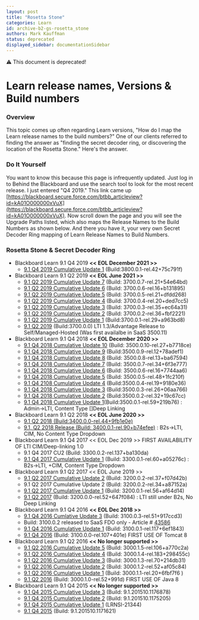 ```yaml
---
layout: post
title: "Rosetta Stone"
categories: Learn
id: archive-b2-gs-rosetta_stone
authors: Mark Kauffman
status: deprecated
displayed_sidebar: documentationSidebar
---
```

<VersioningTracker frontMatter={frontMatter}/>

:warning: This document is deprecated!

# Learn release names, Versions & Build numbers

### Overview

This topic comes up often regarding Learn versions, "How do I map the Learn release names to the build numbers?" One of our clients referred to finding the answer as "finding the secret decoder ring, or discovering the location of the Rosetta Stone." Here's the answer.

### Do It Yourself

You want to know this because this page is infrequently updated. Just log in to Behind the Blackboard and use the search tool to look for the most recent release. I just entered "Q4 2019." This link came up [https://blackboard.secure.force.com/btbb_articleview?id=kA01O000000xVuX](https://blackboard.secure.force.com/btbb_articleview?id=kA01O000000xVuX). Now scroll down the page and you will see the Upgrade Paths listed, which also maps the Release Names to the Build Numbers as shown below. And there you have it, your very own Secret Decoder Ring mapping of Learn Release Names to Build Numbers.

### Rosetta Stone & Secret Decoder Ring

- Blackboard Learn 9.1 Q4 2019 **<< EOL December 2021 >>**
  - [9.1 Q4 2019 Cumulative Update 1](https://blackboard.secure.force.com/btbb_articleview?id=kA01O000000xVuX) (Build:3800.0.1-rel.42+75c791f)
- Blackboard Learn 9.1 Q2 2019 **<< EOL June 2021 >>**
  - [9.1 Q2 2019 Cumulative Update 7](https://blackboard.secure.force.com/btbb_articleview?id=kA01O000000xVte) (Build: 3700.0.7-rel.21+54e64bd)
  - [9.1 Q2 2019 Cumulative Update 6](https://blackboard.secure.force.com/btbb_articleview?id=kA01O000000xVRG) (Build: 3700.0.6-rel.16+b131895)
  - [9.1 Q2 2019 Cumulative Update 5](https://blackboard.secure.force.com/btbb_articleview?id=kA01O000000xVJb) (Build: 3700.0.5-rel.21+dfdd268)
  - [9.1 Q2 2019 Cumulative Update 4](https://blackboard.secure.force.com/btbb_articleview?id=kA01O000000xV63) (Build: 3700.0.4-rel.20+ded7cc5)
  - [9.1 Q2 2019 Cumulative Update 3](https://blackboard.secure.force.com/btbb_articleview?id=kA01O000000xUbF) (Build: 3700.0.3-rel.35+ec64a31)
  - [9.1 Q2 2019 Cumulative Update 2](https://blackboard.secure.force.com/btbb_articleview?id=kA01O000000xUMU) (Build: 3700.0.2-rel.36+fbf2221)
  - [9.1 Q2 2019 Cumulative Update 1](https://blackboard.secure.force.com/btbb_articleview?id=kA01O000000Pf2S) (Build:3700.0.1-rel.29+a963bd8)
  - [9.1 Q2 2019](https://blackboard.secure.force.com/btbb_articleview?id=kA41O000000Cgap) (Build:3700.0.0) LTI 1.3/Advantage Release to Self/Managed-Hosted (Was first availalbe in SaaS 3500.11)
- Blackboard Learn 9.1 Q4 2018 **<< EOL December 2020 >>**
  - [9.1 Q4 2018 Cumulative Update 10](https://blackboard.secure.force.com/btbb_articleview?id=kA01O000000xVtZ) (Build: 3500.0.10-rel.27+b7718ce)
  - [9.1 Q4 2018 Cumulative Update 9](http://blackboard.secure.force.com/btbb_articleview?id=kA01O000000xVJg) (Build:3500.0.9-rel.12+78adef1)
  - [9.1 Q4 2018 Cumulative Update 8](https://blackboard.secure.force.com/publickbarticleview?id=kA01O000000xV4CSAU) (Build: 3500.0.8-rel.13+ba67594)
  - [9.1 Q4 2018 Cumulative Update 7](https://blackboard.secure.force.com/btbb_articleview?id=kA01O000000xUbK) (Build: 3500.0.7-rel.34+6f3e777)
  - [9.1 Q4 2018 Cumulative Update 6](https://blackboard.secure.force.com/publickbarticleview?id=kA01O000000Pero) (Build: 3500.0.6-rel.16+7744aa6)
  - [9.1 Q4 2018 Cumulative Update 5](https://blackboard.secure.force.com/btbb_articleview?id=kA01O000000PeZk) (Build: 3500.0.5-rel.48+1fc210f)
  - [9.1 Q4 2108 Cumulative Update 4](https://blackboard.secure.force.com/btbb_articleview?id=kA0390000005GL3) (Build:3500.0.4-rel.19+9180e36)
  - [9.1 Q4 2018 Cumulative Update 3](https://blackboard.secure.force.com/apex/btbb_articleview?id=kA039000000PvnE) (Build:3500.0.3-rel.26+06aa766)
  - [9.1 Q4 2018 Cumulative Update 2](https://blackboard.secure.force.com/btbb_articleview?id=kA039000000Tm09) (Build:3500.0.2-rel.32+19c67cc)
  - [9.1 Q4 2018 Cumulative Update 1](https://blackboard.secure.force.com/btbb_articleview?id=kA039000000Tlvx)(Build:3500.0.1-rel.59+219b76) : Admin->LTI, Content Type \[\]Deep Linking
- Blackboard Learn 9.1 Q2 2018 **<< EOL June 2020 >>**
  - [9.1 Q2 2018 (Build:3400.0.0-rel.44+9fb1e0e)](https://blackboard.secure.force.com/btbb_articleview?id=kA4390000008SoQ)
  - [9.1, Q2 2018 Release (Build: 3400.0.1-rel.90+b74efee)](https://blackboard.secure.force.com/btbb_articleview?id=kA0390000005EnP) : B2s->LTI, CIM, No Content Type Dropdown
- Blackboard Learn 9.1 Q4 2017 << EOL Dec 2019 >> FIRST AVAILABILITY OF LTI CIM/Deep-linking 1.0
  - 9.1 Q4 2017 CU2 (Build: 3300.0.2-rel.137+ba130da)
  - [9.1 Q4 2017 Cumulative Update 1](https://blackboard.secure.force.com/btbb_articleview?id=kA039000000H1tF) (Build: 3300.0.1-rel.60+a05276c) : B2s->LTI, +CIM, Content Type Dropdown
- Blackboard Learn 9.1 Q2 2017 << EOL June 2019 >>
  - [9.1 Q2 2017 Cumulative Update 2](https://blackboard.secure.force.com/btbb_articleview?id=kA039000000H2K8) (Build: 3200.0.2-rel.37+f07d42b)
  - 9.1 Q2 2017 Cumulative Update 2 (Build: 3200.0.2-rel.34+a87152a)
  - [9.1 Q2 2017 Cumulative Update 1](http://blackboard.secure.force.com/btbb_articleview?id=kA039000000H1tF) (Build: 3200.0.1-rel.56+af64d14)
  - [9.1 Q2 2017](https://blackboard.secure.force.com/btbb_articleview?id=kA439000000Cidz) (Build: 3200.0.0-rel.52+647f084) : LTI still under B2s, No Deep Linking
- Blackboard Learn 9.1 Q4 2016 **<< EOL Dec 2018 >>**
  - [9.1 Q4 2016 Cumlative Update 3](https://blackboard.secure.force.com/btbb_articleview?id=kA03900000093Cw) (Build: 3100.0.3-rel.51+917ccd3)
  - Build: 3100.0.2 released to SaaS FDO only - Article # [43586](https://blackboard.secure.force.com/btbb_articleview?id=kAA390000004CeL)
  - [9.1 Q4 2016 Cumulative Update 1](https://blackboard.secure.force.com/btbb_articleview?id=kA03900000092tp) (Build: 3100.0.1-rel.117+6ef1843)
  - [9.1 Q4 2016](https://blackboard.secure.force.com/btbb_articleview?id=kA439000000CgaJ) (Build: 3100.0.0-rel.107+401e) FIRST USE OF Tomcat 8
- Blackboard Learn 9.1 Q2 2016 **<< No longer supported >>**
  - [9.1 Q2 2016 Cumulative Update 5](https://blackboard.secure.force.com/btbb_articleview?id=kA03900000093F2) (Build: 3000.1.5-rel.106+a770c2a)
  - [9.1 Q2 2016 Cumulative Update 4](https://blackboard.secure.force.com/btbb_articleview?id=kA03900000092kJ) (Build: 3000.1.4-rel.183+298455c)
  - [9.1 Q2 2016 Cumulative Update 3](https://blackboard.secure.force.com/btbb_articleview?id=kA039000000LKE3) (Build: 3000.1.3-rel.70+214db31)
  - [9.1 Q2 2016 Cumulative Update 2](https://blackboard.secure.force.com/btbb_articleview?id=kA039000000LK5f) (Build: 3000.1.2-rel.52+af05c84)
  - [9.1 Q2 2016 Cumulative Update 1](https://blackboard.secure.force.com/btbb_articleview?id=kA0390000004fiv) (Build: 3000.1.1-rel.20+6fbf7f6 )
  - [9.1 Q2 2016](https://blackboard.secure.force.com/btbb_articleview?id=kA439000000039Z) (Build: 3000.1.0-rel.52+991d) FIRST USE OF Java 8
- Blackboard Learn 9.1 Q4 2015 **<< No longer supported >>**
  - [9.1 Q4 2015 Cumulative Update 3](https://blackboard.secure.force.com/btbb_articleview?id=kA03900000092fJ) (Build: 9.1.201510.1176878)
  - [9.1 Q4 2015 Cumulative Update 2](https://blackboard.secure.force.com/btbb_articleview?id=kA0390000004fs7) (Build: 9.1.201510.1175205)
  - [9.1 Q4 2015 Cumulative Update 1](https://blackboard.secure.force.com/btbb_articleview?id=kA0390000000Djn) (LRNSI-21344)
  - [9.1 Q4 2015](https://blackboard.secure.force.com/btbb_articleview?id=kA47000000002kA) (Build: 9.1.201510.1171621)
<AuthorBox frontMatter={frontMatter}/>
